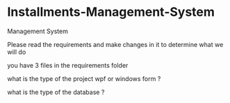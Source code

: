 # Installments-Management-System
Management System 

Please read the requirements and make changes in it to determine what we will do

you have 3 files in the requirements folder

what is the type of the project wpf or windows form ?

what is the type of the database ?
